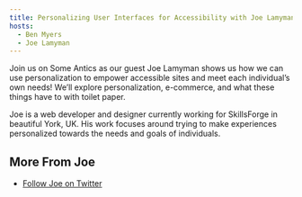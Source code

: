 ```yaml
---
title: Personalizing User Interfaces for Accessibility with Joe Lamyman
hosts:
  - Ben Myers
  - Joe Lamyman
---
```


Join us on Some Antics as our guest Joe Lamyman shows us how we can use personalization to empower accessible sites and meet each individual’s own needs! We’ll explore personalization, e-commerce, and what these things have to with toilet paper.

Joe is a web developer and designer currently working for SkillsForge in beautiful York, UK. His work focuses around trying to make experiences personalized towards the needs and goals of individuals.

## More From Joe

- [Follow Joe on Twitter](https://twitter.com/JoeLamyman)